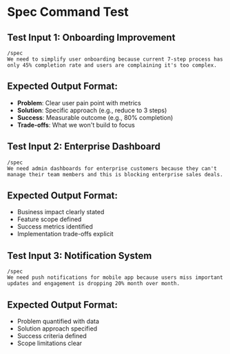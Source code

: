 # Spec Command Test

## Test Input 1: Onboarding Improvement
```
/spec
We need to simplify user onboarding because current 7-step process has only 45% completion rate and users are complaining it's too complex.
```

## Expected Output Format:
- **Problem**: Clear user pain point with metrics
- **Solution**: Specific approach (e.g., reduce to 3 steps)
- **Success**: Measurable outcome (e.g., 80% completion)
- **Trade-offs**: What we won't build to focus

## Test Input 2: Enterprise Dashboard
```
/spec
We need admin dashboards for enterprise customers because they can't manage their team members and this is blocking enterprise sales deals.
```

## Expected Output Format:
- Business impact clearly stated
- Feature scope defined
- Success metrics identified
- Implementation trade-offs explicit

## Test Input 3: Notification System
```
/spec
We need push notifications for mobile app because users miss important updates and engagement is dropping 20% month over month.
```

## Expected Output Format:
- Problem quantified with data
- Solution approach specified
- Success criteria defined
- Scope limitations clear